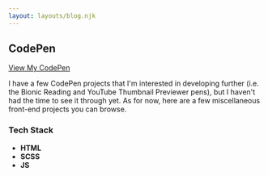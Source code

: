 ```yaml
---
layout: layouts/blog.njk
---
```


## <span>C</span>odePen

<a class="btn" href="https://codepen.io/raiden000/pens/public/" target="_blank" rel="noopener noreferrer">View My CodePen</a>

I have a few CodePen projects that I'm interested in developing further (i.e. the Bionic Reading and YouTube Thumbnail Previewer pens), but I haven't had the time to see it through yet. As for now, here are a few miscellaneous front-end projects you can browse.

### Tech Stack

- **HTML**
- **SCSS**
- **JS**
